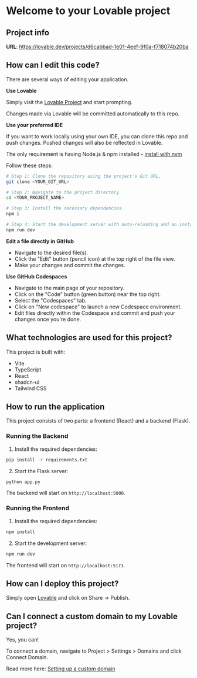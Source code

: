 # Welcome to your Lovable project

## Project info

**URL**: https://lovable.dev/projects/d6cabbad-1e01-4eef-9f0a-f718074b20ba

## How can I edit this code?

There are several ways of editing your application.

**Use Lovable**

Simply visit the [Lovable Project](https://lovable.dev/projects/d6cabbad-1e01-4eef-9f0a-f718074b20ba) and start prompting.

Changes made via Lovable will be committed automatically to this repo.

**Use your preferred IDE**

If you want to work locally using your own IDE, you can clone this repo and push changes. Pushed changes will also be reflected in Lovable.

The only requirement is having Node.js & npm installed - [install with nvm](https://github.com/nvm-sh/nvm#installing-and-updating)

Follow these steps:

```sh
# Step 1: Clone the repository using the project's Git URL.
git clone <YOUR_GIT_URL>

# Step 2: Navigate to the project directory.
cd <YOUR_PROJECT_NAME>

# Step 3: Install the necessary dependencies.
npm i

# Step 4: Start the development server with auto-reloading and an instant preview.
npm run dev
```

**Edit a file directly in GitHub**

- Navigate to the desired file(s).
- Click the "Edit" button (pencil icon) at the top right of the file view.
- Make your changes and commit the changes.

**Use GitHub Codespaces**

- Navigate to the main page of your repository.
- Click on the "Code" button (green button) near the top right.
- Select the "Codespaces" tab.
- Click on "New codespace" to launch a new Codespace environment.
- Edit files directly within the Codespace and commit and push your changes once you're done.

## What technologies are used for this project?

This project is built with:

- Vite
- TypeScript
- React
- shadcn-ui
- Tailwind CSS

## How to run the application

This project consists of two parts: a frontend (React) and a backend (Flask).

### Running the Backend

1. Install the required dependencies:
```bash
pip install -r requirements.txt
```

2. Start the Flask server:
```bash
python app.py
```

The backend will start on `http://localhost:5000`.

### Running the Frontend

1. Install the required dependencies:
```bash
npm install
```

2. Start the development server:
```bash
npm run dev
```

The frontend will start on `http://localhost:5173`.

## How can I deploy this project?

Simply open [Lovable](https://lovable.dev/projects/d6cabbad-1e01-4eef-9f0a-f718074b20ba) and click on Share -> Publish.

## Can I connect a custom domain to my Lovable project?

Yes, you can!

To connect a domain, navigate to Project > Settings > Domains and click Connect Domain.

Read more here: [Setting up a custom domain](https://docs.lovable.dev/tips-tricks/custom-domain#step-by-step-guide)